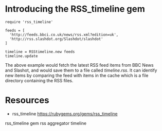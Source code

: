 # Introducing the RSS_timeline gem

    require 'rss_timeline' 

    feeds = [
      'http://feeds.bbci.co.uk/news/rss.xml?edition=uk',
      'http://rss.slashdot.org/Slashdot/slashdot'
    ]

    timeline = RSStimeline.new feeds
    timeline.update

The above example would fetch the latest RSS feed items from BBC News and Slashot, and would save them to a file called *timeline.rss*. It can identify new items by comparing the feed with items in the cache which is a file directory containing the RSS files. 

# Resources

* rss_timeline https://rubygems.org/gems/rss_timeline

rss_timeline gem rss aggregator timeline
